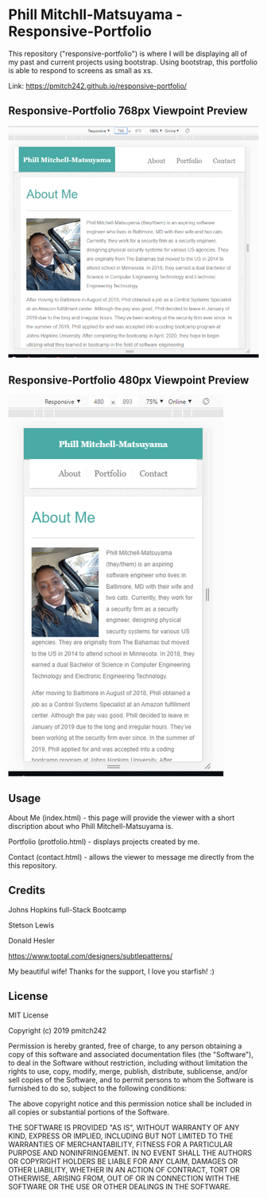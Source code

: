 # Phill Mitchll-Matsuyama - Responsive-Portfolio

This repository ("responsive-portfolio") is where I will be displaying all of my past and current projects using bootstrap. Using bootstrap, this portfolio is able to respond to screens as small as xs.

Link: https://pmitch242.github.io/responsive-portfolio/

## Responsive-Portfolio 768px Viewpoint Preview
<img alt="768px Preview" src="assets/images/768px.png">

## Responsive-Portfolio 480px Viewpoint Preview
<img alt="480px Preview" src="assets/images/480px.png">

## Usage
About Me (index.html) - this page will provide the viewer with a short discription about who Phill Mitchell-Matsuyama is.

Portfolio (protfolio.html) - displays projects created by me.

Contact (contact.html) - allows the viewer to message me directly from the this repository.

## Credits
Johns Hopkins full-Stack Bootcamp

Stetson Lewis

Donald Hesler

https://www.toptal.com/designers/subtlepatterns/

My beautiful wife! Thanks for the support, I love you starfish! :)

## License
MIT License

Copyright (c) 2019 pmitch242

Permission is hereby granted, free of charge, to any person obtaining a copy of this software and associated documentation files (the "Software"), to deal in the Software without restriction, including without limitation the rights to use, copy, modify, merge, publish, distribute, sublicense, and/or sell copies of the Software, and to permit persons to whom the Software is furnished to do so, subject to the following conditions:

The above copyright notice and this permission notice shall be included in all copies or substantial portions of the Software.

THE SOFTWARE IS PROVIDED "AS IS", WITHOUT WARRANTY OF ANY KIND, EXPRESS OR IMPLIED, INCLUDING BUT NOT LIMITED TO THE WARRANTIES OF MERCHANTABILITY, FITNESS FOR A PARTICULAR PURPOSE AND NONINFRINGEMENT. IN NO EVENT SHALL THE AUTHORS OR COPYRIGHT HOLDERS BE LIABLE FOR ANY CLAIM, DAMAGES OR OTHER LIABILITY, WHETHER IN AN ACTION OF CONTRACT, TORT OR OTHERWISE, ARISING FROM, OUT OF OR IN CONNECTION WITH THE SOFTWARE OR THE USE OR OTHER DEALINGS IN THE SOFTWARE.
